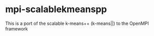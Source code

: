 # mpi-scalablekmeanspp
This is a port of the scalable k-means++ (k-means||) to the OpenMPI framework
